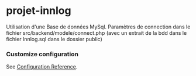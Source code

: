 # projet-innlog
Utilisation d'une Base de données MySql. Paramètres de connection dans le fichier src/backend/modele/connect.php (avec un extrait de la bdd dans le fichier Innlog.sql dans le dossier public)



### Customize configuration
See [Configuration Reference](https://cli.vuejs.org/config/).
